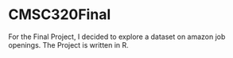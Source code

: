 # CMSC320Final
For the Final Project, I decided to explore a dataset on amazon job openings. The Project is written in R.
